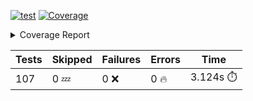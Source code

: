 [![test](https://github.com/rcmdnk/homebrew-file/actions/workflows/test.yml/badge.svg)](https://github.com/rcmdnk/homebrew-file/actions/workflows/test.yml)
<a href="https://github.com/rcmdnk/homebrew-file/blob/3e8fd817db7184d34e93dc72a515f2aa5d939293/README.md"><img alt="Coverage" src="https://img.shields.io/badge/Coverage-28%25-red.svg" /></a><details><summary>Coverage Report </summary><table><tr><th>File</th><th>Stmts</th><th>Miss</th><th>Cover</th><th>Missing</th></tr><tbody><tr><td colspan="5"><b>bin</b></td></tr><tr><td>&nbsp; &nbsp;<a href="https://github.com/rcmdnk/homebrew-file/blob/3e8fd817db7184d34e93dc72a515f2aa5d939293/bin/brew-file">brew-file</a></td><td>1981</td><td>1436</td><td>28%</td><td><a href="https://github.com/rcmdnk/homebrew-file/blob/3e8fd817db7184d34e93dc72a515f2aa5d939293/bin/brew-file#L46">46</a>, <a href="https://github.com/rcmdnk/homebrew-file/blob/3e8fd817db7184d34e93dc72a515f2aa5d939293/bin/brew-file#L114">114</a>, <a href="https://github.com/rcmdnk/homebrew-file/blob/3e8fd817db7184d34e93dc72a515f2aa5d939293/bin/brew-file#L155-L157">155&ndash;157</a>, <a href="https://github.com/rcmdnk/homebrew-file/blob/3e8fd817db7184d34e93dc72a515f2aa5d939293/bin/brew-file#L225">225</a>, <a href="https://github.com/rcmdnk/homebrew-file/blob/3e8fd817db7184d34e93dc72a515f2aa5d939293/bin/brew-file#L234">234</a>, <a href="https://github.com/rcmdnk/homebrew-file/blob/3e8fd817db7184d34e93dc72a515f2aa5d939293/bin/brew-file#L245">245</a>, <a href="https://github.com/rcmdnk/homebrew-file/blob/3e8fd817db7184d34e93dc72a515f2aa5d939293/bin/brew-file#L259">259</a>, <a href="https://github.com/rcmdnk/homebrew-file/blob/3e8fd817db7184d34e93dc72a515f2aa5d939293/bin/brew-file#L267">267</a>, <a href="https://github.com/rcmdnk/homebrew-file/blob/3e8fd817db7184d34e93dc72a515f2aa5d939293/bin/brew-file#L270-L272">270&ndash;272</a>, <a href="https://github.com/rcmdnk/homebrew-file/blob/3e8fd817db7184d34e93dc72a515f2aa5d939293/bin/brew-file#L285-L289">285&ndash;289</a>, <a href="https://github.com/rcmdnk/homebrew-file/blob/3e8fd817db7184d34e93dc72a515f2aa5d939293/bin/brew-file#L406-L413">406&ndash;413</a>, <a href="https://github.com/rcmdnk/homebrew-file/blob/3e8fd817db7184d34e93dc72a515f2aa5d939293/bin/brew-file#L416-L440">416&ndash;440</a>, <a href="https://github.com/rcmdnk/homebrew-file/blob/3e8fd817db7184d34e93dc72a515f2aa5d939293/bin/brew-file#L456-L459">456&ndash;459</a>, <a href="https://github.com/rcmdnk/homebrew-file/blob/3e8fd817db7184d34e93dc72a515f2aa5d939293/bin/brew-file#L463-L464">463&ndash;464</a>, <a href="https://github.com/rcmdnk/homebrew-file/blob/3e8fd817db7184d34e93dc72a515f2aa5d939293/bin/brew-file#L471">471</a>, <a href="https://github.com/rcmdnk/homebrew-file/blob/3e8fd817db7184d34e93dc72a515f2aa5d939293/bin/brew-file#L491">491</a>, <a href="https://github.com/rcmdnk/homebrew-file/blob/3e8fd817db7184d34e93dc72a515f2aa5d939293/bin/brew-file#L493">493</a>, <a href="https://github.com/rcmdnk/homebrew-file/blob/3e8fd817db7184d34e93dc72a515f2aa5d939293/bin/brew-file#L495">495</a>, <a href="https://github.com/rcmdnk/homebrew-file/blob/3e8fd817db7184d34e93dc72a515f2aa5d939293/bin/brew-file#L512-L516">512&ndash;516</a>, <a href="https://github.com/rcmdnk/homebrew-file/blob/3e8fd817db7184d34e93dc72a515f2aa5d939293/bin/brew-file#L529-L534">529&ndash;534</a>, <a href="https://github.com/rcmdnk/homebrew-file/blob/3e8fd817db7184d34e93dc72a515f2aa5d939293/bin/brew-file#L544">544</a>, <a href="https://github.com/rcmdnk/homebrew-file/blob/3e8fd817db7184d34e93dc72a515f2aa5d939293/bin/brew-file#L554-L555">554&ndash;555</a>, <a href="https://github.com/rcmdnk/homebrew-file/blob/3e8fd817db7184d34e93dc72a515f2aa5d939293/bin/brew-file#L557">557</a>, <a href="https://github.com/rcmdnk/homebrew-file/blob/3e8fd817db7184d34e93dc72a515f2aa5d939293/bin/brew-file#L561-L565">561&ndash;565</a>, <a href="https://github.com/rcmdnk/homebrew-file/blob/3e8fd817db7184d34e93dc72a515f2aa5d939293/bin/brew-file#L583">583</a>, <a href="https://github.com/rcmdnk/homebrew-file/blob/3e8fd817db7184d34e93dc72a515f2aa5d939293/bin/brew-file#L590">590</a>, <a href="https://github.com/rcmdnk/homebrew-file/blob/3e8fd817db7184d34e93dc72a515f2aa5d939293/bin/brew-file#L629-L637">629&ndash;637</a>, <a href="https://github.com/rcmdnk/homebrew-file/blob/3e8fd817db7184d34e93dc72a515f2aa5d939293/bin/brew-file#L640-L644">640&ndash;644</a>, <a href="https://github.com/rcmdnk/homebrew-file/blob/3e8fd817db7184d34e93dc72a515f2aa5d939293/bin/brew-file#L647-L663">647&ndash;663</a>, <a href="https://github.com/rcmdnk/homebrew-file/blob/3e8fd817db7184d34e93dc72a515f2aa5d939293/bin/brew-file#L669-L693">669&ndash;693</a>, <a href="https://github.com/rcmdnk/homebrew-file/blob/3e8fd817db7184d34e93dc72a515f2aa5d939293/bin/brew-file#L700-L713">700&ndash;713</a>, <a href="https://github.com/rcmdnk/homebrew-file/blob/3e8fd817db7184d34e93dc72a515f2aa5d939293/bin/brew-file#L716-L724">716&ndash;724</a>, <a href="https://github.com/rcmdnk/homebrew-file/blob/3e8fd817db7184d34e93dc72a515f2aa5d939293/bin/brew-file#L727-L729">727&ndash;729</a>, <a href="https://github.com/rcmdnk/homebrew-file/blob/3e8fd817db7184d34e93dc72a515f2aa5d939293/bin/brew-file#L732-L737">732&ndash;737</a>, <a href="https://github.com/rcmdnk/homebrew-file/blob/3e8fd817db7184d34e93dc72a515f2aa5d939293/bin/brew-file#L740-L949">740&ndash;949</a>, <a href="https://github.com/rcmdnk/homebrew-file/blob/3e8fd817db7184d34e93dc72a515f2aa5d939293/bin/brew-file#L980">980</a>, <a href="https://github.com/rcmdnk/homebrew-file/blob/3e8fd817db7184d34e93dc72a515f2aa5d939293/bin/brew-file#L1028">1028</a>, <a href="https://github.com/rcmdnk/homebrew-file/blob/3e8fd817db7184d34e93dc72a515f2aa5d939293/bin/brew-file#L1041">1041</a>, <a href="https://github.com/rcmdnk/homebrew-file/blob/3e8fd817db7184d34e93dc72a515f2aa5d939293/bin/brew-file#L1075-L1076">1075&ndash;1076</a>, <a href="https://github.com/rcmdnk/homebrew-file/blob/3e8fd817db7184d34e93dc72a515f2aa5d939293/bin/brew-file#L1083">1083</a>, <a href="https://github.com/rcmdnk/homebrew-file/blob/3e8fd817db7184d34e93dc72a515f2aa5d939293/bin/brew-file#L1103-L1106">1103&ndash;1106</a>, <a href="https://github.com/rcmdnk/homebrew-file/blob/3e8fd817db7184d34e93dc72a515f2aa5d939293/bin/brew-file#L1112-L1128">1112&ndash;1128</a>, <a href="https://github.com/rcmdnk/homebrew-file/blob/3e8fd817db7184d34e93dc72a515f2aa5d939293/bin/brew-file#L1132-L1145">1132&ndash;1145</a>, <a href="https://github.com/rcmdnk/homebrew-file/blob/3e8fd817db7184d34e93dc72a515f2aa5d939293/bin/brew-file#L1148-L1152">1148&ndash;1152</a>, <a href="https://github.com/rcmdnk/homebrew-file/blob/3e8fd817db7184d34e93dc72a515f2aa5d939293/bin/brew-file#L1181">1181</a>, <a href="https://github.com/rcmdnk/homebrew-file/blob/3e8fd817db7184d34e93dc72a515f2aa5d939293/bin/brew-file#L1187">1187</a>, <a href="https://github.com/rcmdnk/homebrew-file/blob/3e8fd817db7184d34e93dc72a515f2aa5d939293/bin/brew-file#L1190">1190</a>, <a href="https://github.com/rcmdnk/homebrew-file/blob/3e8fd817db7184d34e93dc72a515f2aa5d939293/bin/brew-file#L1205-L1220">1205&ndash;1220</a>, <a href="https://github.com/rcmdnk/homebrew-file/blob/3e8fd817db7184d34e93dc72a515f2aa5d939293/bin/brew-file#L1246-L1256">1246&ndash;1256</a>, <a href="https://github.com/rcmdnk/homebrew-file/blob/3e8fd817db7184d34e93dc72a515f2aa5d939293/bin/brew-file#L1259-L1262">1259&ndash;1262</a>, <a href="https://github.com/rcmdnk/homebrew-file/blob/3e8fd817db7184d34e93dc72a515f2aa5d939293/bin/brew-file#L1265-L1269">1265&ndash;1269</a>, <a href="https://github.com/rcmdnk/homebrew-file/blob/3e8fd817db7184d34e93dc72a515f2aa5d939293/bin/brew-file#L1275">1275</a>, <a href="https://github.com/rcmdnk/homebrew-file/blob/3e8fd817db7184d34e93dc72a515f2aa5d939293/bin/brew-file#L1277-L1282">1277&ndash;1282</a>, <a href="https://github.com/rcmdnk/homebrew-file/blob/3e8fd817db7184d34e93dc72a515f2aa5d939293/bin/brew-file#L1286-L1291">1286&ndash;1291</a>, <a href="https://github.com/rcmdnk/homebrew-file/blob/3e8fd817db7184d34e93dc72a515f2aa5d939293/bin/brew-file#L1299-L1323">1299&ndash;1323</a>, <a href="https://github.com/rcmdnk/homebrew-file/blob/3e8fd817db7184d34e93dc72a515f2aa5d939293/bin/brew-file#L1327">1327</a>, <a href="https://github.com/rcmdnk/homebrew-file/blob/3e8fd817db7184d34e93dc72a515f2aa5d939293/bin/brew-file#L1330">1330</a>, <a href="https://github.com/rcmdnk/homebrew-file/blob/3e8fd817db7184d34e93dc72a515f2aa5d939293/bin/brew-file#L1334">1334</a>, <a href="https://github.com/rcmdnk/homebrew-file/blob/3e8fd817db7184d34e93dc72a515f2aa5d939293/bin/brew-file#L1341-L1370">1341&ndash;1370</a>, <a href="https://github.com/rcmdnk/homebrew-file/blob/3e8fd817db7184d34e93dc72a515f2aa5d939293/bin/brew-file#L1373-L1395">1373&ndash;1395</a>, <a href="https://github.com/rcmdnk/homebrew-file/blob/3e8fd817db7184d34e93dc72a515f2aa5d939293/bin/brew-file#L1400-L1412">1400&ndash;1412</a>, <a href="https://github.com/rcmdnk/homebrew-file/blob/3e8fd817db7184d34e93dc72a515f2aa5d939293/bin/brew-file#L1415-L1420">1415&ndash;1420</a>, <a href="https://github.com/rcmdnk/homebrew-file/blob/3e8fd817db7184d34e93dc72a515f2aa5d939293/bin/brew-file#L1425-L1473">1425&ndash;1473</a>, <a href="https://github.com/rcmdnk/homebrew-file/blob/3e8fd817db7184d34e93dc72a515f2aa5d939293/bin/brew-file#L1476-L1509">1476&ndash;1509</a>, <a href="https://github.com/rcmdnk/homebrew-file/blob/3e8fd817db7184d34e93dc72a515f2aa5d939293/bin/brew-file#L1514-L1545">1514&ndash;1545</a>, <a href="https://github.com/rcmdnk/homebrew-file/blob/3e8fd817db7184d34e93dc72a515f2aa5d939293/bin/brew-file#L1548-L1632">1548&ndash;1632</a>, <a href="https://github.com/rcmdnk/homebrew-file/blob/3e8fd817db7184d34e93dc72a515f2aa5d939293/bin/brew-file#L1635-L1643">1635&ndash;1643</a>, <a href="https://github.com/rcmdnk/homebrew-file/blob/3e8fd817db7184d34e93dc72a515f2aa5d939293/bin/brew-file#L1657">1657</a>, <a href="https://github.com/rcmdnk/homebrew-file/blob/3e8fd817db7184d34e93dc72a515f2aa5d939293/bin/brew-file#L1662">1662</a>, <a href="https://github.com/rcmdnk/homebrew-file/blob/3e8fd817db7184d34e93dc72a515f2aa5d939293/bin/brew-file#L1667-L1710">1667&ndash;1710</a>, <a href="https://github.com/rcmdnk/homebrew-file/blob/3e8fd817db7184d34e93dc72a515f2aa5d939293/bin/brew-file#L1714-L1833">1714&ndash;1833</a>, <a href="https://github.com/rcmdnk/homebrew-file/blob/3e8fd817db7184d34e93dc72a515f2aa5d939293/bin/brew-file#L1837-L1871">1837&ndash;1871</a>, <a href="https://github.com/rcmdnk/homebrew-file/blob/3e8fd817db7184d34e93dc72a515f2aa5d939293/bin/brew-file#L1875-L1891">1875&ndash;1891</a>, <a href="https://github.com/rcmdnk/homebrew-file/blob/3e8fd817db7184d34e93dc72a515f2aa5d939293/bin/brew-file#L1896-L1967">1896&ndash;1967</a>, <a href="https://github.com/rcmdnk/homebrew-file/blob/3e8fd817db7184d34e93dc72a515f2aa5d939293/bin/brew-file#L1974-L2000">1974&ndash;2000</a>, <a href="https://github.com/rcmdnk/homebrew-file/blob/3e8fd817db7184d34e93dc72a515f2aa5d939293/bin/brew-file#L2003-L2009">2003&ndash;2009</a>, <a href="https://github.com/rcmdnk/homebrew-file/blob/3e8fd817db7184d34e93dc72a515f2aa5d939293/bin/brew-file#L2014-L2059">2014&ndash;2059</a>, <a href="https://github.com/rcmdnk/homebrew-file/blob/3e8fd817db7184d34e93dc72a515f2aa5d939293/bin/brew-file#L2063-L2064">2063&ndash;2064</a>, <a href="https://github.com/rcmdnk/homebrew-file/blob/3e8fd817db7184d34e93dc72a515f2aa5d939293/bin/brew-file#L2068-L2100">2068&ndash;2100</a>, <a href="https://github.com/rcmdnk/homebrew-file/blob/3e8fd817db7184d34e93dc72a515f2aa5d939293/bin/brew-file#L2103-L2108">2103&ndash;2108</a>, <a href="https://github.com/rcmdnk/homebrew-file/blob/3e8fd817db7184d34e93dc72a515f2aa5d939293/bin/brew-file#L2112-L2126">2112&ndash;2126</a>, <a href="https://github.com/rcmdnk/homebrew-file/blob/3e8fd817db7184d34e93dc72a515f2aa5d939293/bin/brew-file#L2130-L2138">2130&ndash;2138</a>, <a href="https://github.com/rcmdnk/homebrew-file/blob/3e8fd817db7184d34e93dc72a515f2aa5d939293/bin/brew-file#L2142-L2144">2142&ndash;2144</a>, <a href="https://github.com/rcmdnk/homebrew-file/blob/3e8fd817db7184d34e93dc72a515f2aa5d939293/bin/brew-file#L2148">2148</a>, <a href="https://github.com/rcmdnk/homebrew-file/blob/3e8fd817db7184d34e93dc72a515f2aa5d939293/bin/brew-file#L2152-L2160">2152&ndash;2160</a>, <a href="https://github.com/rcmdnk/homebrew-file/blob/3e8fd817db7184d34e93dc72a515f2aa5d939293/bin/brew-file#L2170-L2338">2170&ndash;2338</a>, <a href="https://github.com/rcmdnk/homebrew-file/blob/3e8fd817db7184d34e93dc72a515f2aa5d939293/bin/brew-file#L2344-L2495">2344&ndash;2495</a>, <a href="https://github.com/rcmdnk/homebrew-file/blob/3e8fd817db7184d34e93dc72a515f2aa5d939293/bin/brew-file#L2501-L2556">2501&ndash;2556</a>, <a href="https://github.com/rcmdnk/homebrew-file/blob/3e8fd817db7184d34e93dc72a515f2aa5d939293/bin/brew-file#L2560-L2592">2560&ndash;2592</a>, <a href="https://github.com/rcmdnk/homebrew-file/blob/3e8fd817db7184d34e93dc72a515f2aa5d939293/bin/brew-file#L2596-L3126">2596&ndash;3126</a>, <a href="https://github.com/rcmdnk/homebrew-file/blob/3e8fd817db7184d34e93dc72a515f2aa5d939293/bin/brew-file#L3133-L3139">3133&ndash;3139</a>, <a href="https://github.com/rcmdnk/homebrew-file/blob/3e8fd817db7184d34e93dc72a515f2aa5d939293/bin/brew-file#L3142">3142</a>, <a href="https://github.com/rcmdnk/homebrew-file/blob/3e8fd817db7184d34e93dc72a515f2aa5d939293/bin/brew-file#L3146-L3155">3146&ndash;3155</a>, <a href="https://github.com/rcmdnk/homebrew-file/blob/3e8fd817db7184d34e93dc72a515f2aa5d939293/bin/brew-file#L3186-L3290">3186&ndash;3290</a>, <a href="https://github.com/rcmdnk/homebrew-file/blob/3e8fd817db7184d34e93dc72a515f2aa5d939293/bin/brew-file#L3295-L3877">3295&ndash;3877</a>, <a href="https://github.com/rcmdnk/homebrew-file/blob/3e8fd817db7184d34e93dc72a515f2aa5d939293/bin/brew-file#L3881">3881</a></td></tr><tr><td><b>TOTAL</b></td><td><b>1981</b></td><td><b>1436</b></td><td><b>28%</b></td><td>&nbsp;</td></tr></tbody></table></details>

| Tests | Skipped | Failures | Errors | Time |
| ----- | ------- | -------- | -------- | ------------------ |
| 107 | 0 :zzz: | 0 :x: | 0 :fire: | 3.124s :stopwatch: |

